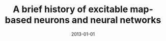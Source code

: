---
title: "A brief history of excitable map-based neurons and neural networks"
collection: publications
permalink: /publication/2013-01-01-A-brief-history-of-excitable-map-based-neurons-and-neural-networks
date: 2013-01-01
venue: 'J. Neurosci. Methods'
paperurl: 'https://dx.doi.org/10.1016/j.jneumeth.2013.07.014'
citation: ' <u>M Girardi-Schappo</u>,  MHR Tragtenberg,  O Kinouchi, &quot;A brief history of excitable map-based neurons and neural networks.&quot; J. Neurosci. Methods, 2013.'
pubtype:  paper
---